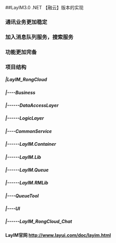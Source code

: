 ##LayIM3.0 .NET 【融云】版本的实现
### 通讯业务更加稳定
### 加入消息队列服务，搜索服务
### 功能更加完备
### 项目结构
##### |LayIM_RongCloud
#####     |----Business
#####         |------DataAccessLayer
#####         |------LogicLayer
#####     |----CommonService
#####         |------LayIM.Container
#####         |------LayIM.Lib
#####         |------LayIM.Queue
#####         |------LayIM.RMLib
#####     |----QueueTool
#####     |----UI
#####         |------LayIM_RongCloud_Chat
#### LayIM官网 http://www.layui.com/doc/layim.html
 

